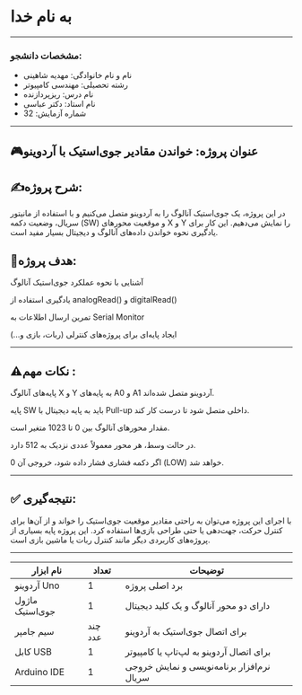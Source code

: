# به نام خدا

---

### مشخصات دانشجو:

- نام و نام خانوادگی: مهدیه شاهینی
- رشته تحصیلی: مهندسی کامپیوتر  
- نام درس: ریزپردازنده  
- نام استاد: دکتر عباسی 
- شماره آزمایش: 32
---

##  🎮عنوان پروژه: خواندن مقادیر جوی‌استیک با آردوینو

## ✍️شرح پروژه:
در این پروژه، یک جوی‌استیک آنالوگ را به آردوینو متصل می‌کنیم و با استفاده از مانیتور سریال، وضعیت دکمه (SW) و موقعیت محورهای X و Y را نمایش می‌دهیم. این کار برای یادگیری نحوه خواندن داده‌های آنالوگ و دیجیتال بسیار مفید است.

## 🎯هدف پروژه:
آشنایی با نحوه عملکرد جوی‌استیک آنالوگ

یادگیری استفاده از analogRead() و digitalRead()

تمرین ارسال اطلاعات به Serial Monitor

ایجاد پایه‌ای برای پروژه‌های کنترلی (ربات، بازی و...)

---
## ⚠️نکات مهم :
پایه‌های آنالوگ X و Y به پایه‌های A0 و A1 آردوینو متصل شده‌اند.

پایه SW باید به پایه دیجیتال با Pull-up داخلی متصل شود تا درست کار کند.

مقدار محورهای آنالوگ بین 0 تا 1023 متغیر است.

در حالت وسط، هر محور معمولاً عددی نزدیک به 512 دارد.

اگر دکمه فشاری فشار داده شود، خروجی آن 0 (LOW) خواهد شد.

---

## ✅ نتیجه‌گیری:
با اجرای این پروژه می‌توان به راحتی مقادیر موقعیت جوی‌استیک را خواند و از آن‌ها برای کنترل حرکت، جهت‌دهی یا حتی طراحی بازی‌ها استفاده کرد. این پروژه پایه بسیاری از پروژه‌های کاربردی دیگر مانند کنترل ربات یا ماشین بازی است.

---

| نام ابزار              | تعداد | توضیحات                                      |
|------------------------|--------|-----------------------------------------------|
| آردوینو Uno            | 1      | برد اصلی پروژه                                |
| ماژول جوی‌استیک        | 1      | دارای دو محور آنالوگ و یک کلید دیجیتال       |
| سیم جامپر              | چند عدد| برای اتصال جوی‌استیک به آردوینو               |
| کابل USB               | 1      | برای اتصال آردوینو به لپ‌تاپ یا کامپیوتر     |
| Arduino IDE            | 1      | نرم‌افزار برنامه‌نویسی و نمایش خروجی سریال   |
